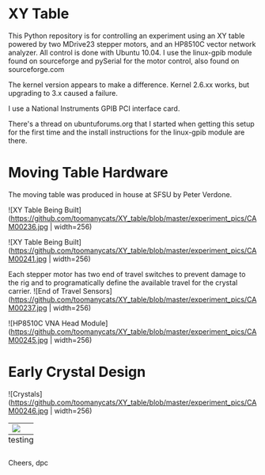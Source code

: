 # XY Table
This Python repository  is for controlling an experiment using an XY table
powered by two MDrive23 stepper motors, and an HP8510C vector network analyzer.
All control is done with Ubuntu 10.04. I use the linux-gpib module found on
sourceforge and pySerial for the motor control, also found on sourceforge.com

The kernel version appears to make a difference. Kernel 2.6.xx works, but
upgrading to 3.x caused a failure.

I use a National Instruments GPIB PCI interface card.

There's a thread on ubuntuforums.org that I started when getting this setup for
the first time and the install instructions for the linux-gpib module are
there.

# Moving Table Hardware
The moving table was produced in house at SFSU by Peter Verdone.

![XY Table Being Built](https://github.com/toomanycats/XY_table/blob/master/experiment_pics/CAM00236.jpg | width=256)

![XY Table Being Built](https://github.com/toomanycats/XY_table/blob/master/experiment_pics/CAM00241.jpg | width=256)

Each stepper motor has two end of travel switches to prevent damage to the rig and
to programatically define the available travel for the crystal carrier.
![End of Travel Sensors](https://github.com/toomanycats/XY_table/blob/master/experiment_pics/CAM00237.jpg | width=256)

![HP8510C VNA Head Module](https://github.com/toomanycats/XY_table/blob/master/experiment_pics/CAM00245.jpg | width=256)

# Early Crystal Design
![Crystals](https://github.com/toomanycats/XY_table/blob/master/experiment_pics/CAM00246.jpg | width=256)

<table class="image">
<caption align="bottom">testing</caption>
<tr><td><img src="https://github.com/toomanycats/XY_table/blob/master/experiment_pics/CAM00246.jpg | width=256"/></td></tr>
</table>

Cheers,
dpc



